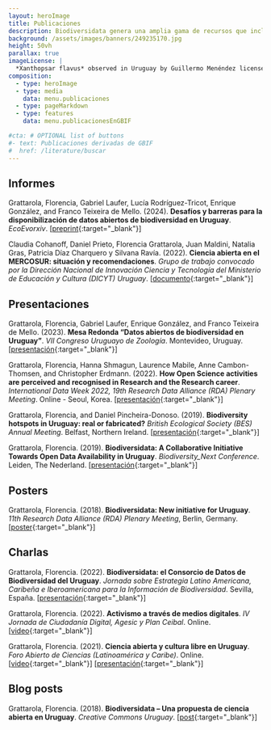 ```yaml
---
layout: heroImage
title: Publicaciones
description: Biodiversidata genera una amplia gama de recursos que incluyen publicaciones, posters, presentaciones y charlas, derivados del trabajo de las y los integrantes del equipo
background: /assets/images/banners/249235170.jpg
height: 50vh
parallax: true
imageLicense: |
  *Xanthopsar flavus* observed in Uruguay by Guillermo Menéndez licensed under [CC BY-NC](http://creativecommons.org/licenses/by-nc/4.0/) via [iNaturalist](https://www.naturalista.uy/observations/145124276)
composition:
  - type: heroImage
  - type: media
    data: menu.publicaciones
  - type: pageMarkdown
  - type: features
    data: menu.publicacionesEnGBIF

#cta: # OPTIONAL list of buttons
#- text: Publicaciones derivadas de GBIF
#  href: /literature/buscar
---
```


<!-- ## Publicaciones

Grattarola, Florencia et al. (2020). Multiple Forms of Hotspots of Tetrapod Biodiversity and the Challenges of Open-Access Data Scarcity. *Scientific Reports* 10: 22045. <a class="myDoi" href="https://doi.org/10.1038/s41598-020-79074-8" target="_blank"><span>DOI</span><span>10.1038/s41598-020-79074-8</span></a>

Grattarola, Florencia et al. (2020). Biodiversidata: A Novel Dataset for the Vascular Plant Species Diversity in Uruguay. *Biodiversity Data Journal* 8:e56850. <a class="myDoi" href="https://doi.org/10.3897/BDJ.8.e56850" target="_blank"><span>DOI</span><span>10.3897/BDJ.8.e56850</span></a>

Grattarola, Florencia et al. (2019). Biodiversidata: An Open-Access Biodiversity Database for Uruguay. *Biodiversity Data Journal* 7:e36226. <a class="myDoi" href="https://doi.org/10.3897/BDJ.7.e36226" target="_blank"><span>DOI</span><span>10.3897/BDJ.7.e36226</span></a>

Grattarola, Florencia, and Daniel Pincheira-Donoso. (2019). Biodiversidata: A Collaborative Initiative Towards Open Data Availability in Uruguay. *Biodiversity Information Science and Standards* 3:e37715. <a class="myDoi" href="https://doi.org/10.3897/biss.3.37715" target="_blank"><span>DOI</span><span>10.3897/biss.3.37715</span></a>

Grattarola, Florencia, and Daniel Pincheira-Donoso. (2019). Data-Sharing En Uruguay, La Visión de Los Colectores y Usuarios de Datos. *Boletín de la Sociedad Zoológica del Uruguay* 28(1): 1–14. <a class="myDoi" href="https://doi.org/10.26462/28.1.1" target="_blank"><span>DOI</span><span>10.26462/28.1.1</span></a> -->

## Informes

Grattarola, Florencia, Gabriel Laufer, Lucía Rodríguez-Tricot, Enrique González, and Franco Teixeira de Mello. (2024). **Desafíos y barreras para la disponibilización de datos abiertos de biodiversidad en Uruguay**. *EcoEvorxiv*. [[preprint](https://doi.org/10.32942/X2RK6K){:target="_blank"}]

Claudia Cohanoff, Daniel Prieto, Florencia Grattarola, Juan Maldini, Natalia Gras, Patricia Díaz Charquero y Silvana Ravía. (2022). **Ciencia abierta en el MERCOSUR: situación y recomendaciones**. *Grupo de trabajo convocado por la Dirección Nacional de Innovación Ciencia y Tecnología del Ministerio de Educación y Cultura (DICYT) Uruguay*. [[documento](https://www.gub.uy/ministerio-educacion-cultura/sites/ministerio-educacion-cultura/files/documentos/noticias/Ciencia_Abierta_MERCOSUR-DICYT-MEC_20220920.pdf){:target="_blank"}]

## Presentaciones

Grattarola, Florencia, Gabriel Laufer, Enrique González, and Franco Teixeira de Mello. (2023). **Mesa Redonda “Datos abiertos de biodiversidad en Uruguay”**. *VII Congreso Uruguayo de Zoología*. Montevideo, Uruguay. [[presentación](https://doi.org/10.6084/m9.figshare.25347700.v1){:target="_blank"}]  

Grattarola, Florencia, Hanna Shmagun, Laurence Mabile, Anne Cambon-Thomsen, and Christopher Erdmann. (2022). **How Open Science activities are perceived and recognised in Research and the Research career**. *International Data Week 2022, 19th Research Data Alliance (RDA) Plenary Meeting*. Online - Seoul, Korea. [[presentación](https://www.rd-alliance.org/system/files/documents/RDA%20P19%20SHARC%20ig%20session%20slides%20-%2020jun22.pdf){:target="_blank"}]  

Grattarola, Florencia, and Daniel Pincheira-Donoso. (2019). **Biodiversity hotspots in Uruguay: real or fabricated?** *British Ecological Society (BES) Annual Meeting*. Belfast, Northern Ireland. [[presentación](https://flograttarola.com/talk/biodiversity-hotspots-in-uruguay-real-or-fabricated/FGrattarola_BES2019_WEB.pdf){:target="_blank"}]  

Grattarola, Florencia. (2019). **Biodiversidata: A Collaborative Initiative Towards Open Data Availability in Uruguay**. *Biodiversity_Next Conference*. Leiden, The Nederland. [[presentación](https://flograttarola.com/talk/biodiversidata-a-collaborative-initiative-towards-open-data-availability-in-uruguay/Grattarola_and_Pincheira-Donoso_BiodNext_SS73.pdf){:target="_blank"}]  

## Posters

Grattarola, Florencia. (2018). **Biodiversidata: New initiative for Uruguay**. *11th Research Data Alliance (RDA) Plenary Meeting*, Berlin, Germany. [[poster](https://www.researchgate.net/publication/324363011_Biodiversidata_New_initiative_for_Uruguay){:target="_blank"}]


## Charlas

Grattarola, Florencia. (2022). **Biodiversidata: el Consorcio de Datos de Biodiversidad del Uruguay**. *Jornada sobre Estrategia Latino Americana, Caribeña e Iberoamericana para la Información de Biodiversidad*. Sevilla, España. [[presentación](https://flograttarola.com/talk/biodiversidata-el-consorcio-de-datos-de-biodiversidad-del-uruguay/Biodiversidata_Sevilla.pdf){:target="_blank"}]  

Grattarola, Florencia. (2022). **Activismo a través de medios digitales**. *IV Jornada de Ciudadanía Digital, Agesic y Plan Ceibal*. Online. [[video](https://youtu.be/NNA46QEZVQI){:target="_blank"}]  

Grattarola, Florencia. (2021). **Ciencia abierta y cultura libre en Uruguay**. *Foro Abierto de Ciencias (Latinoamérica y Caribe)*. Online. [[video](https://youtu.be/W6i6y87p2IM){:target="_blank"}] [[presentación](https://flograttarola.com/talk/ciencia-abierta-y-cultura-libre-en-uruguay/Charla_Foro_CILAC_2021.pdf){:target="_blank"}]


## Blog posts

Grattarola, Florencia. (2018). **Biodiversidata – Una propuesta de ciencia abierta en Uruguay**. *Creative Commons Uruguay*. [[post](https://www.creativecommons.uy/2018/09/03/biodiversidata-una-propuesta-de-ciencia-abierta-en-uruguay/){:target="_blank"}]  
